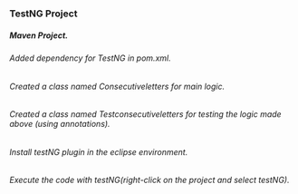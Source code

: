 ### TestNG Project
#####  Maven Project.
###### Added dependency for TestNG in pom.xml.
###### Created a class named *Consecutiveletters* for main logic.
###### Created a class named *Testconsecutiveletters* for testing the logic made above (using annotations).
###### Install testNG plugin in the eclipse environment.
###### Execute the code with testNG(right-click on the project and select testNG).
